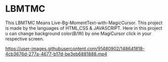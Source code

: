 # LBMTMC
This LBMTMC Means Live-Bg-MomentText-with-MagicCursor. 
This project is made by the languages of HTML,CSS & JAVASCRIPT. Here in this project u can change background color(B/W) by one MagiCursor click in your respective screen.



https://user-images.githubusercontent.com/91480902/148641818-4cb3676d-277a-4677-b17d-be3eb6881888.mp4




